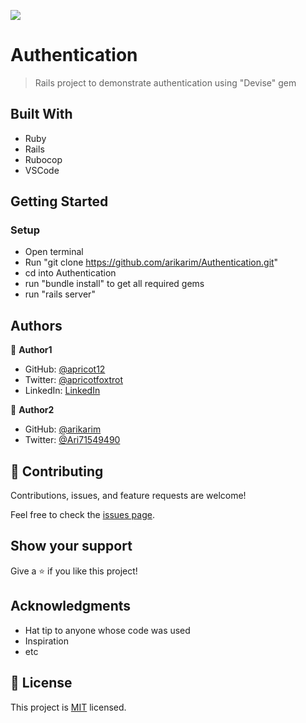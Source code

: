 ![](https://img.shields.io/badge/Microverse-blueviolet)

# Authentication

> Rails project to demonstrate authentication using "Devise" gem

## Built With

- Ruby
- Rails
- Rubocop
- VSCode

## Getting Started

### Setup

- Open terminal
- Run "git clone https://github.com/arikarim/Authentication.git"
- cd into Authentication
- run "bundle install" to get all required gems
- run "rails server"

## Authors

👤 **Author1**

- GitHub: [@apricot12](https://github.com/apricot12)
- Twitter: [@apricotfoxtrot](https://twitter.com/apricotfoxtrot)
- LinkedIn: [LinkedIn](https://linkedin.com/in/aprikot-web)

👤 **Author2**

- GitHub: [@arikarim](https://github.com/arikarim)
- Twitter: [@Ari71549490](https://twitter.com/Ari71549490)

## 🤝 Contributing

Contributions, issues, and feature requests are welcome!

Feel free to check the [issues page](issues/).

## Show your support

Give a ⭐️ if you like this project!

## Acknowledgments

- Hat tip to anyone whose code was used
- Inspiration
- etc

## 📝 License

This project is [MIT](lic.url) licensed.
